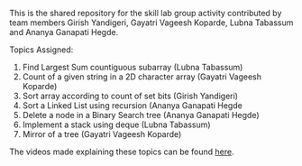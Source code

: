 This is the shared repository for the skill lab group activity contributed by team members Girish Yandigeri, Gayatri Vageesh Koparde, Lubna Tabassum 
and Ananya Ganapati Hegde. 

Topics Assigned:
1. Find Largest Sum countiguous subarray (Lubna Tabassum)
2. Count of a given string in a 2D character array (Gayatri Vageesh Koparde)
3. Sort array according to count of set bits (Girish Yandigeri)
4. Sort a Linked List using recursion (Ananya Ganapati Hegde
5. Delete a node in a Binary Search tree (Ananya Ganapati Hegde)
6. Implement a stack using deque (Lubna Tabassum)
7. Mirror of a tree (Gayatri Vageesh Koparde)

The videos made explaining these topics can be found [here](https://drive.google.com/drive/folders/1IqcnD6lCFjU7eBPg-MVLqnGF-hcOwXSP).
